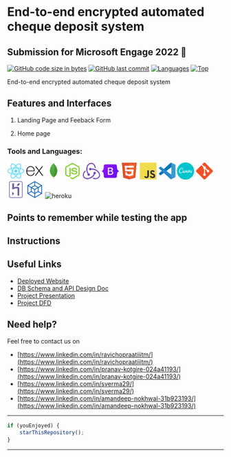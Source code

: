 # End-to-end encrypted automated cheque deposit system
## Submission for Microsoft Engage 2022 🌟

[![GitHub code size in bytes](https://img.shields.io/github/languages/code-size/DogeToTheM00n/ChequeSystem?logo=github&style=for-the-badge)](https://github.com/DogeToTheM00n/ChequeSystem) 
[![GitHub last commit](https://img.shields.io/github/last-commit/DogeToTheM00n/ChequeSystem?style=for-the-badge&logo=git)](https://github.com/DogeToTheM00n/ChequeSystem) 
[![Languages](https://img.shields.io/github/languages/count/DogeToTheM00n/ChequeSystem?style=for-the-badge)](https://github.com/DogeToTheM00n/ChequeSystem)
[![Top](https://img.shields.io/github/languages/top/DogeToTheM00n/ChequeSystem?style=for-the-badge&label=Top%20Languages)](https://github.com/DogeToTheM00n/ChequeSystem)

End-to-end encrypted automated cheque deposit system

## Features and Interfaces

1. Landing Page and Feeback Form

2. Home page 

### Tools and Languages: 
<p align="left"> 
<img src="https://raw.githubusercontent.com/devicons/devicon/master/icons/react/react-original.svg" alt="react" width="40" height="40"/>
<img src="https://raw.githubusercontent.com/devicons/devicon/master/icons/express/express-original.svg" alt="express" width="40" height="40"/>
<img src="https://raw.githubusercontent.com/devicons/devicon/master/icons/mongodb/mongodb-original.svg" alt="mongodb" width="40" height="40"/>
<img src="https://raw.githubusercontent.com/devicons/devicon/master/icons/nodejs/nodejs-original.svg" alt="nodejs" width="40" height="40"/>
<img src="https://raw.githubusercontent.com/devicons/devicon/master/icons/redux/redux-original.svg" alt="redux" width="40" height="40"/>
<img src="https://raw.githubusercontent.com/devicons/devicon/master/icons/bootstrap/bootstrap-original.svg" alt="bootstrap" width="40" height="40"/>
<img src="https://raw.githubusercontent.com/devicons/devicon/master/icons/html5/html5-original.svg" alt="html" width="40" height="40"/>
<img src="https://raw.githubusercontent.com/devicons/devicon/master/icons/javascript/javascript-original.svg" alt="javascript" width="40" height="40"/>
<img src="https://raw.githubusercontent.com/devicons/devicon/master/icons/vscode/vscode-original.svg" alt="vscode" width="40" height="40"/>
<img src="https://raw.githubusercontent.com/devicons/devicon/master/icons/canva/canva-original.svg" alt="canva" width="40" height="40"/>
<img src="https://raw.githubusercontent.com/devicons/devicon/master/icons/git/git-original.svg" alt="git" width="40" height="40"/>
<img src="https://raw.githubusercontent.com/devicons/devicon/master/icons/heroku/heroku-original.svg" alt="heroku" width="40" height="40"/>
<img src="https://raw.githubusercontent.com/naptha/tesseract.js/HEAD/docs/images/tesseract.png" alt="heroku" width="40" height="40"/>
<img src="https://jwt.io/img/pic_logo.svg" alt="heroku" width="40" height="40"/>
</p>

## Points to remember while testing the app

## Instructions


## Useful Links

- [Deployed Website](https://apnacheques.herokuapp.com/)
- [DB Schema and API Design Doc](https://docs.google.com/document/d/1IiMXk_ftI4nX3rdm8YBpWHlgXf9zm4ygAwmi0yjd6-0/edit?usp=sharing)
- [Project Presentation](https://prezi.com/view/KrlDuxBcXvftvp73c4gT/)
- [Project DFD](https://drive.google.com/file/d/1UV_R3jx65Bk0JpX6y_LASgqLbSH_22xr/view?usp=sharing)

## Need help?

Feel free to contact us on 
- [https://www.linkedin.com/in/ravichopraatiiitm/](https://www.linkedin.com/in/ravichopraatiiitm/) 
- [https://www.linkedin.com/in/pranav-kotgire-024a41193/](https://www.linkedin.com/in/pranav-kotgire-024a41193/)
- [https://www.linkedin.com/in/sverma29/](https://www.linkedin.com/in/sverma29/)
- [https://www.linkedin.com/in/amandeep-nokhwal-31b923193/](https://www.linkedin.com/in/amandeep-nokhwal-31b923193/)

---------

```javascript
if (youEnjoyed) {
    starThisRepository();
}
```

-----------
